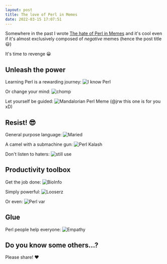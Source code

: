 ```yaml
---
layout: post
title: The love of Perl in Memes
date: 2022-03-15 17:07:51
---
```

Somewhere in the past I wrote [The hate of Perl in Memes](https://dev.to/thibaultduponchelle/the-hate-of-perl-in-memes-469e) and it's cool even if it's almost exclusively composed of *negative* memes (hence the post title :smiley:)

It's time to revenge :grinning:

## Unleash the power
Learning Perl is a rewarding journey:
![I know Perl](images/1iva4c2uvjrgpvxde87v.jpg)

Or change your mind:
![chomp](images/syfj6zmk2njiaxaadqdp.jpg)

Let yourself be guided:
![Mandalorian Perl Meme](images/gkegv5npuqxdp482v4r6.jpg)
(@jrw this one is for you xD)

## Resist! :sunglasses:
General purpose language: 
![Maried](images/rq0w20lmiibmkbr0du1l.jpeg)

A camel with a submachine gun:
![Perl Kalash](images/51icvra1z4itafm86f4v.jpeg)

Don't listen to haters:
![still use](images/zklopujdty17buy3b1ph.jpeg)

## Productivity toolbox
Get the job done:
![BioInfo](images/buv8o9h9546m7nwgw5i2.jpg)

Simply powerful:
![Looserz](images/ktbslhjdt0mm85u2r1dj.jpg)

Or even: 
![Perl var](images/c99vbjetgqi9qmw4iakv.png)

## Glue
Perl people help everyone:
![Empathy](images/jva28ywh1xcv6kzeq39f.jpg)

## Do you know some others...?
Please share! :heart: